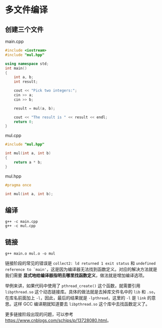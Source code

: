 # 多文件编译

## 创建三个文件

main.cpp

```cpp
#include <iostream>
#include "mul.hpp"

using namespace std;
int main()
{
    int a, b;
    int result;

    cout << "Pick two integers:";
    cin >> a;
    cin >> b;

    result = mul(a, b);

    cout << "The result is " << result << endl;
    return 0;
}

```

mul.cpp

```cpp
#include "mul.hpp"

int mul(int a, int b)
{
    return a * b;
}
```

mul.hpp

```cpp
#pragma once

int mul(int a, int b);
```

## 编译

```shell
g++ -c main.cpp
g++ -c mul.cpp
```

## 链接

```shell
g++ main.o mul.o -o mul
```

链接阶段的常见的错误是 `collect2: ld returned 1 exit status` 和 ``undefined reference to `main'``，这是因为编译器无法找到函数定义。对应的解决方法就是我们需要 **显式地给编译器指明去哪里找函数定义**，做法就是增加编译选项。

举例来讲，如果代码中使用了 `pthread_create()` 这个函数，就需要引用 `libpthread.so` 这个动态链接库。具体的做法就是去掉库文件名中的 `lib` 和 `.so`，在库名前面加上 `-l`，因此，最后的结果就是 `-lpthread`，这里的 `-l` 是 `link` 的意思。这样 GCC 编译期就知道要去 `libpthread.so` 这个库中去找函数定义了。

更多链接阶段出现的问题，可以参考 <https://www.cnblogs.com/schips/p/13728080.html>。
